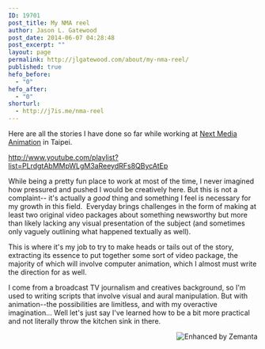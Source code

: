 ```yaml
---
ID: 19701
post_title: My NMA reel
author: Jason L. Gatewood
post_date: 2014-06-07 04:28:48
post_excerpt: ""
layout: page
permalink: http://jlgatewood.com/about/my-nma-reel/
published: true
hefo_before:
  - "0"
hefo_after:
  - "0"
shorturl:
  - http://j7is.me/nma-reel
---
```

Here are all the stories I have done so far while working at <a class="zem_slink" title="Next Media Animation" href="http://en.wikipedia.org/wiki/Next_Media_Animation" target="_blank" rel="wikipedia">Next Media Animation</a> in Taipei.

http://www.youtube.com/playlist?list=PLrdgtAbMMpWLgM3aReeydRFs8QBycAtEp

While being a pretty fun place to work at most of the time, I never imagined how pressured and pushed I would be creatively here. But this is not a complaint-- it's actually a *good* thing and something I feel is necessary for my growth in this field.  Everyday brings challenges in the form of making at least two original video packages about something newsworthy but more than likely lacking any visual presentation of the subject (and sometimes only vaguely outlining what happened textually as well).

This is where it's my job to try to make heads or tails out of the story, extracting its essence to put together some sort of video package, the majority of which will involve computer animation, which I almost must write the direction for as well.

I come from a broadcast TV journalism and creatives background, so I'm used to writing scripts that involve visual and aural manipulation. But with animation--the possibilities are limitless, and with my overactive imagination... Well let's just say I've learned how to be a bit more practical and not literally throw the kitchen sink in there.
<div class="zemanta-pixie" style="margin-top: 10px; height: 15px;"><a class="zemanta-pixie-a" title="Enhanced by Zemanta" href="http://www.zemanta.com/?px"><img class="zemanta-pixie-img" style="border: none; float: right;" src="http://img.zemanta.com/zemified_h.png?x-id=d9255a15-64b9-484c-9f2c-7cb9152cef7e" alt="Enhanced by Zemanta" /></a></div>